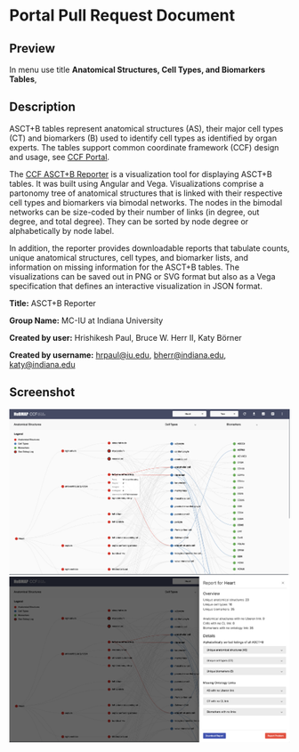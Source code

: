 # Portal Pull Request Document

## Preview
In menu use title **Anatomical Structures, Cell Types, and Biomarkers Tables**,

## Description

ASCT+B tables represent anatomical structures (AS), their major cell types (CT) and biomarkers (B) used to identify cell types as identified by organ experts. The tables support common coordinate framework (CCF) design and usage, see [CCF Portal](https://hubmapconsortium.github.io/ccf/).

The [CCF ASCT+B Reporter](https://hubmapconsortium.github.io/ccf-asct-reporter/) is a visualization tool for displaying ASCT+B tables. It was built using Angular and Vega. Visualizations comprise a partonomy tree of anatomical structures that is linked with their respective cell types and biomarkers via bimodal networks. The nodes in the bimodal networks can be size-coded by their number of links (in degree, out degree, and total degree). They can be sorted by node degree or alphabetically by node label.

In addition, the reporter provides downloadable reports that tabulate counts, unique anatomical structures, cell types, and biomarker lists, and information on missing information for the ASCT+B tables. The visualizations can be saved out in PNG or SVG format but also as a Vega specification that defines an interactive visualization in JSON format. 

**Title:** ASCT+B Reporter

**Group Name:** MC-IU at Indiana University

**Created by user:** Hrishikesh Paul, Bruce W. Herr II, Katy Börner

**Created by username:** hrpaul@iu.edu, bherr@indiana.edu, katy@indiana.edu

## Screenshot

![Vis](one.png)
![Report](two.png)